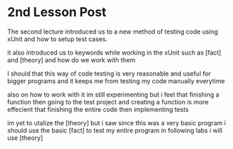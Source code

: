 # 2nd Lesson Post

The second lecture introduced us to a new method of testing code using xUnit and how to setup test cases.

it also introduced us to keywords while working in the xUnit such as [fact] and [theory] and how do we work with them

I should that this way of code testing is very reasonable and useful for bigger programs and it keeps me from testing my code manually everytime

also on how to work with it im still experimenting but i feel that finishing a function then going to the test project and creating a function is more effecient that finishing the entire code then implementing tests

im yet to utalize the [theory] but i saw since this was a very basic program i should use the basic [fact] to test my entire program in following labs i will use [theory]